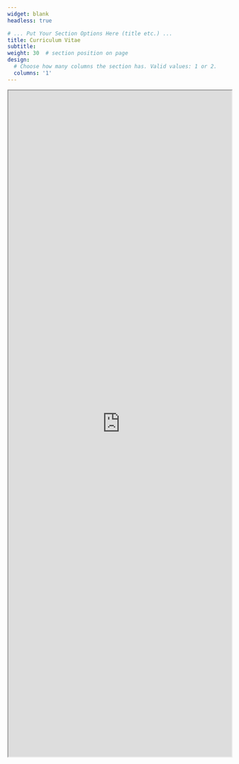 ```yaml
---
widget: blank
headless: true

# ... Put Your Section Options Here (title etc.) ...
title: Curriculum Vitae
subtitle:
weight: 30  # section position on page
design:
  # Choose how many columns the section has. Valid values: 1 or 2.
  columns: '1'
---
```


<iframe width='100%' height='1500' src="https://docs.google.com/document/d/e/2PACX-1vQnVC02sEId5J5ilGfycv5Kvt37hCHRaQDDMxnhhMiLvfFClP9OOCqIW4HoWGWY6lXCUd4__6A-U_0o/pub?embedded=true"></iframe>
